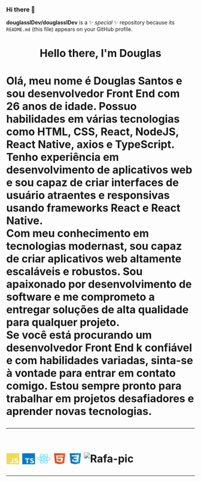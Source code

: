### Hi there 👋

**douglasslDev/douglasslDev** is a ✨ _special_ ✨ repository because its `README.md` (this file) appears on your GitHub profile.

<h1><center>Hello there, I'm Douglas</center> <h1> <!--- douglasslDev/douglasslDev is a ✨ special ✨ repository because its `README.md` (this file) appears on your GitHub profile. You can click the Preview link to take a look at your changes. ---> 
  Olá, meu nome é Douglas Santos e sou  desenvolvedor Front End com 26 anos de idade. Possuo habilidades em várias tecnologias como HTML, CSS, React, NodeJS, React Native, axios  e TypeScript. <br> Tenho  experiência em desenvolvimento de aplicativos web e sou capaz de criar interfaces de usuário atraentes e responsivas usando frameworks React e React Native. <br> Com meu conhecimento em tecnologias modernast, sou capaz de criar aplicativos web altamente escaláveis e robustos. Sou apaixonado por desenvolvimento de software e me comprometo a entregar soluções de alta qualidade para qualquer projeto. <br> Se você está procurando um desenvolvedor Front End k confiável e com habilidades variadas, sinta-se à vontade para entrar em contato comigo. Estou sempre pronto para trabalhar em projetos desafiadores e aprender novas tecnologias. <br> <hr color="black"> <div style="display: inline_block"><br> <img align="center" alt="Rafa-Js" height="30" width="35" src="https://raw.githubusercontent.com/devicons/devicon/master/icons/javascript/javascript-plain.svg"> <img align="center" alt="Rafa-Ts" height="30" width="35" src="https://raw.githubusercontent.com/devicons/devicon/master/icons/typescript/typescript-plain.svg"> <img align="center" alt="Rafa-React" height="30" width="35" src="https://raw.githubusercontent.com/devicons/devicon/master/icons/react/react-original.svg"> <img align="center" alt="Rafa-HTML" height="30" width="35" src="https://raw.githubusercontent.com/devicons/devicon/master/icons/html5/html5-original.svg"> <img align="center" alt="Rafa-CSS" height="30" width="35" src="https://raw.githubusercontent.com/devicons/devicon/master/icons/css3/css3-original.svg"> <img align="center" alt="Rafa-pic" height="75" width="80" src="https://cdn.jsdelivr.net/gh/devicons/devicon/icons/nodejs/nodejs-original-wordmark.svg"> </div> <hr> <br>

